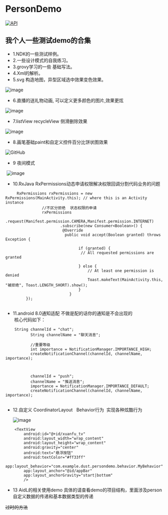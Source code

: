 # PersonDemo

[![API](https://img.shields.io/badge/API-20%2B-brightgreen.svg?style=flat)](https://android-arsenal.com/api?level=20)

## 我个人一些测试demo的合集



* 1.NDK的一些测试样例。
* 2.一些设计模式的自我练习。
* 3.grovy学习的一些 基础写法。
* 4.Xml的解析。
* 5.svg 构造地图，异型区域选中效果变色效果。

 ![image](https://github.com/dust365/PersonDemo/blob/master/app/src/main/res/raw/map.gif)

* 6.直播的送礼物动画, 可以定义更多颜色的图片,效果更炫

 ![image](https://github.com/dust365/PersonDemo/blob/master/app/src/main/res/raw/start.gif)

* 7.listView recycleView 侧滑删除效果

 ![image](https://github.com/dust365/PersonDemo/blob/master/app/src/main/res/raw/slidingdelete.gif)
* 8.画笔基础paint和自定义控件百分比饼状图效果

 ![GitHub](https://github.com/dust365/PersonDemo/blob/master/app/src/main/res/raw/shanxing.png "GitHub,Social Coding")
 
 * 9 夜间模式 
 
  ![image](https://github.com/dust365/PersonDemo/blob/master/app/src/main/res/raw/nightgif.gif)

 
 * 10.RxJava RxPermissions动态申请权限解决权限回调分割代码业务的问题
    
```
     RxPermissions rxPermissions = new RxPermissions(MainActivity.this); // where this is an Activity instance
                //不区分拒绝  状态权限的申请
                rxPermissions
                        .request(Manifest.permission.CAMERA,Manifest.permission.INTERNET)
                        .subscribe(new Consumer<Boolean>() {
                         @Override
                          public void accept(Boolean granted) throws Exception {

                                if (granted) {
                                 // All requested permissions are granted
                                  
                                } else {
                                    // At least one permission is denied
                                    Toast.makeText(MainActivity.this, "被拒绝", Toast.LENGTH_SHORT).show();
                                }
                            }
         });
                        
 ```
 
  * 11.android 8.0通知适配 不做是配的话你的通知是不会出现的  
  核心代码如下：
  
 ```
     String channelId = "chat";
            String channelName = "聊天消息";

            //重要等级
            int importance = NotificationManager.IMPORTANCE_HIGH;
            createNotificationChannel(channelId, channelName, importance);



            channelId = "push";
            channelName = "推送消息";
            importance = NotificationManager.IMPORTANCE_DEFAULT;
            createNotificationChannel(channelId, channelName, importance);
            
```

* 12.自定义 CoordinatorLayout   Behavior行为  实现各种炫酷行为

  ![image](https://github.com/dust365/PersonDemo/blob/master/app/src/main/res/raw/my_behavior.gif)


```
    <TextView
        android:id="@+id/xuanfu_tv"
        android:layout_width="wrap_content"
        android:layout_height="wrap_content"
        android:gravity="center"
        android:text="悬浮按钮"
        android:textColor="#ff33ff"
        app:layout_behavior="com.example.dust.persondemo.behavior.MyBehavior"
        app:layout_anchor="@id/appBar"
        app:layout_anchorGravity="start|bottom"
        />

```
  * 13 AidL的相关使用demo     具体的请查看demo的项目结构，里面涉及person 自定义数据的传递和基本数据类型的传递
 
 
~~过时的方法~~

 
 
 
